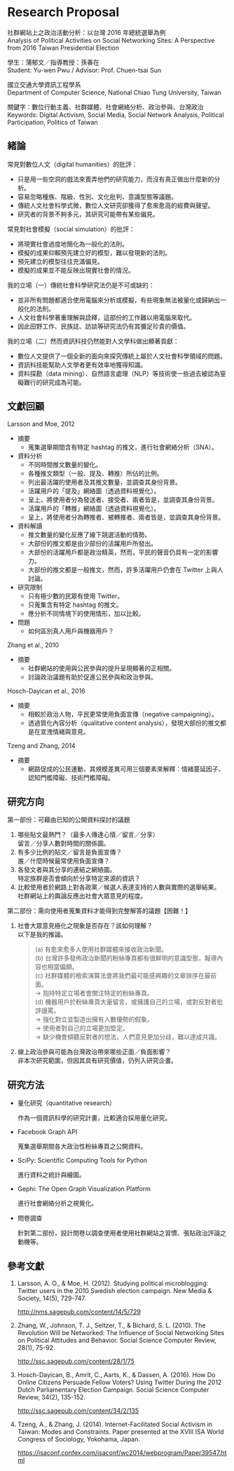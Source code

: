 # Research Proposal #

社群網站上之政治活動分析：以台灣 2016 年總統選舉為例  
Analysis of Political Activities on Social Networking Sites: A Perspective from 2016 Taiwan Presidential Election

學生：蒲郁文／指導教授：孫春在  
Student: Yu-wen Pwu / Advisor: Prof. Chuen-tsai Sun

國立交通大學資訊工程學系  
Department of Computer Science, National Chiao Tung University, Taiwan

關鍵字：數位行動主義、社群媒體、社會網絡分析、政治參與、台灣政治  
Keywords: Digital Activism, Social Media, Social Network Analysis, Political Participation, Politics of Taiwan

## 緒論 ##

常見對數位人文（digital humanities）的批評：

* 只是用一些空洞的戲法來賣弄他們的研究能力，而沒有真正做出什麼新的分析。
* 容易忽略種族、階級、性別、文化批判、意識型態等議題。
* 傳統人文社會科學式微，數位人文研究卻獲得了愈來愈高的經費與聲望。
* 研究者的背景不夠多元，其研究可能帶有某些偏見。

常見對社會模擬（social simulation）的批評：

* 將現實社會過度地簡化為一般化的法則。
* 模擬的成果仰賴預先建立好的模型，難以發現新的法則。
* 預先建立的模型往往充滿偏見。
* 模擬的成果並不能反映出現實社會的情況。

我的立場（一）傳統社會科學研究法仍是不可或缺的：

* 並非所有問題都適合使用電腦來分析或模擬，有些現象無法被量化或歸納出一般化的法則。
* 人文社會科學著重理解與詮釋，這部份的工作難以用電腦來取代。
* 因此田野工作、民族誌、訪談等研究法仍有其彌足珍貴的價值。

我的立場（二）然而資訊科技仍然能對人文學科做出顯著貢獻：

* 數位人文提供了一個全新的面向來探究傳統上屬於人文社會科學領域的問題。
* 資訊科技能幫助人文學者更有效率地獲得知識。
* 資料探勘（data mining）、自然語言處理（NLP）等技術使一些過去被認為窒礙難行的研究成為可能。

## 文獻回顧 ##

Larsson and Moe, 2012

* 摘要
  * 蒐集選舉期間含有特定 hashtag 的推文，進行社會網絡分析（SNA）。
* 資料分析
  * 不同時間推文數量的變化。
  * 各種推文類型（一般、提及、轉推）所佔的比例。
  * 列出最活躍的使用者及其推文數量，並調查其身份背景。
  * 活躍用戶的「提及」網絡圖（透過資料視覺化）。
  * 呈上，將使用者分為發送者、接受者、兩者皆是，並調查其身份背景。
  * 活躍用戶的「轉推」網絡圖（透過資料視覺化）。
  * 呈上，將使用者分為轉推者、被轉推者、兩者皆是，並調查其身份背景。
* 資料解讀
  * 推文數量的變化反應了線下競選活動的情勢。
  * 大部份的推文都是由少部份的活躍用戶所發出。
  * 大部份的活躍用戶都是政治精英，然而，平民的聲音仍具有一定的影響力。
  * 大部份的推文都是一般推文，然而，許多活躍用戶仍會在 Twitter 上與人討論。
* 研究限制
  * 只有極少數的民眾有使用 Twitter。
  * 只蒐集含有特定 hashtag 的推文。
  * 應分析不同情境下的使用情形，加以比較。
* 問題
  * 如何區別真人用戶與機器用戶？

Zhang et al., 2010

* 摘要
  * 社群網站的使用與公民參與的提升呈現顯著的正相關。
  * 討論政治議題有助於促進公民參與和政治參與。

Hosch-Dayican et al., 2016

* 摘要
  * 相較於政治人物，平民更常使用負面宣傳（negative campaigning）。
  * 透過質化內容分析（qualitative content analysis），發現大部份的推文都是在宣洩情緒與意見。

Tzeng and Zhang, 2014

* 摘要
  * 網路促成的公民運動，其規模差異可用三個要素來解釋：情緒蔓延因子、認知門檻障礙、技術門檻障礙。

## 研究方向 ##

第一部份：可藉由已知的公開資料探討的議題

1. 哪些貼文最熱門？（最多人傳達心情／留言／分享）  
   留言／分享人數對時間的關係圖。
2. 有多少比例的貼文／留言是負面宣傳？  
   誰／什麼時候最常使用負面宣傳？
3. 各發文者與其分享的連結之網絡圖。  
   特定族群是否會傾向於分享特定來源的資訊？
4. 比較使用者於網路上對各政黨／候選人表達支持的人數與實際的選舉結果。  
   社群網站上的輿論反應出社會大眾意見的程度。

第二部份：需向使用者蒐集資料才能得到完整解答的議題【困難！】

1. 社會大眾意見極化之現象是否存在？該如何理解？  
   以下是我的推論。

   > (a) 有愈來愈多人使用社群媒體來接收政治新聞。  
   > (b) 台灣許多發佈政治新聞的粉絲專頁都有很鮮明的意識型態，報導內容也相當偏頗。  
   > (c) 社群媒體的檢索演算法會將我們最可能感興趣的文章排序在最前面。  
   > -> 抱持特定立場者會關注特定的粉絲專頁。  
   > (d) 機器用戶於粉絲專頁大量留言，或擁護自己的立場，或對反對者批評謾罵。  
   > -> 強化對立並製造出擁有人數優勢的假象。  
   > -> 使用者對自己的立場更加堅定。  
   > -> 缺少機會傾聽反對者的想法，人們意見更加分歧，難以達成共識。

2. 線上政治參與可能為台灣政治帶來哪些正面／負面影響？  
   非本次研究範圍，但因其具有研究價值，仍列入研究企畫。

## 研究方法 ##

* 量化研究（quantitative research）

  作為一個資訊科學的研究計畫，比較適合採用量化研究。

* Facebook Graph API

  蒐集選舉期間各大政治性粉絲專頁之公開資料。

* SciPy: Scientific Computing Tools for Python

  進行資料之統計與繪圖。

* Gephi: The Open Graph Visualization Platform

  進行社會網絡分析之視覺化。

* 問卷調查

  針對第二部份，設計問卷以調查使用者使用社群網站之習慣、張貼政治評論之動機等。

## 參考文獻 ##

1. Larsson, A. O., & Moe, H. (2012). Studying political microblogging: Twitter users in the 2010 Swedish election campaign. New Media & Society, 14(5), 729-747.

   http://nms.sagepub.com/content/14/5/729

2. Zhang, W., Johnson, T. J., Seltzer, T., & Bichard, S. L. (2010). The Revolution Will be Networked: The Influence of Social Networking Sites on Political Attitudes and Behavior. Social Science Computer Review, 28(1), 75-92.

   http://ssc.sagepub.com/content/28/1/75

3. Hosch-Dayican, B., Amrit, C., Aarts, K., & Dassen, A. (2016). How Do Online Citizens Persuade Fellow Voters? Using Twitter During the 2012 Dutch Parliamentary Election Campaign. Social Science Computer Review, 34(2), 135-152.

   http://ssc.sagepub.com/content/34/2/135

4. Tzeng, A., & Zhang, J. (2014). Internet-Facilitated Social Activism in Taiwan: Modes and Constraints. Paper presented at the XVIII ISA World Congress of Sociology, Yokohama, Japan.

   https://isaconf.confex.com/isaconf/wc2014/webprogram/Paper39547.html
